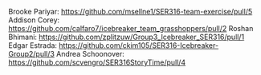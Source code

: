 Brooke Pariyar: https://github.com/msellne1/SER316-team-exercise/pull/5
Addison Corey: https://github.com/calfaro7/icebreaker_team_grasshoppers/pull/2
Roshan Bhimani: https://github.com/zplitzuw/Group3_Icebreaker_SER316/pull/1
Edgar Estrada: https://github.com/ckim105/SER316-Icebreaker-Group2/pull/3
Andrea Schoonover: https://github.com/scvengro/SER316StoryTime/pull/4
